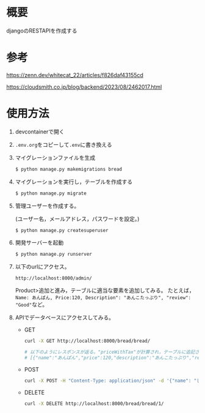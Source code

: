 # 概要
djangoのRESTAPIを作成する

# 参考
https://zenn.dev/whitecat_22/articles/f826daf43155cd

https://cloudsmith.co.jp/blog/backend/2023/08/2462017.html

# 使用方法
1. devcontainerで開く
　
2. `.env.org`をコピーして`.env`に書き換える

3. マイグレーションファイルを生成
    ``` bash
    $ python manage.py makemigrations bread
    ```

4. マイグレーションを実行し，テーブルを作成する
    ``` bash
    $ python manage.py migrate
    ```

5. 管理ユーザーを作成する。

    (ユーザー名，メールアドレス，パスワードを設定。)
    ``` bash
    $ python manage.py createsuperuser
    ```
    
6. 開発サーバーを起動
    ``` bash
    $ python manage.py runserver
    ```

7. 以下のurlにアクセス。

    `http://localhost:8000/admin/`

    Product>追加と進み，テーブルに適当な要素を追加してみる。
    たとえば，`Name: あんぱん, Price:120, Description": "あんこたっぷり", "review": "Good"`など。

8. APIでデータベースにアクセスしてみる。
    * GET
        ``` bash 
        curl -X GET http://localhost:8000/bread/bread/

        # 以下のようにレスポンスが返る。"priceWithTax"が計算され，テーブルに追記されているのがポイント。
        # [{"name":"あんぱん","price":120,"description":"あんこたっぷり","review":"Good","priceWithTax":132}]
        ```

    * POST
        ``` bash 
        curl -X POST -H "Content-Type: application/json" -d '{"name": "しょくぱん", "price": 150, "description": "もちもち", "review": "Soso"}' http://localhost:8000/bread/bread/
        ```

    * DELETE
        ``` bash
        curl -X DELETE http://localhost:8000/bread/bread/1/
        ```